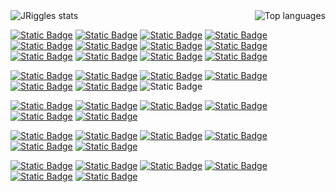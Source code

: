 <!-- ![jriggles's Stats](https://github-readme-stats.vercel.app/api?username=jriggles&theme=nord&show_icons=true&hide_border=true&count_private=true&bg_color=90,0e1116,151A21&hide_rank=true) -->

<!-- [![Top Langs](https://github-readme-stats.vercel.app/api/top-langs/?username=jriggles&theme=nord&hide_progress=true&hide_border=true&bg_color=90,0e1116,151A21)](https://github.com/anuraghazra/github-readme-stats) -->

<div style="display: flex; justify-content: space-between;">
  <img src="https://github-readme-stats.vercel.app/api?username=jriggles&theme=nord&show_icons=true&hide_border=true&count_private=true&custom_title=My%20Stats&bg_color=90,0e1116,151A21&hide_rank=true" alt="JRiggles stats"/>
  <img src="https://github-readme-stats.vercel.app/api/top-langs/?username=jriggles&theme=nord&hide_progress=true&hide_border=true&bg_color=90,0e1116,151A21" alt="Top languages"/>
</div>

[![Static Badge](https://img.shields.io/badge/Languages:-0E1116?style=flat-square)]()
[![Static Badge](https://img.shields.io/badge/Python-0E1116?style=flat-square&logo=python&logoColor=3776AB)](https://www.python.org/)
[![Static Badge](https://img.shields.io/badge/LabVIEW-0E1116?style=flat-square&logo=labview&logoColor=FFDB00)](https://www.ni.com/en-us/shop/labview.html)
[![Static Badge](https://img.shields.io/badge/HTML-0E1116?style=flat-square&logo=html5&logoColor=E34F26)](https://developer.mozilla.org/en-US/docs/Web/HTML)
[![Static Badge](https://img.shields.io/badge/CSS-0E1116?style=flat-square&logo=css3&logoColor=1572B6)](https://developer.mozilla.org/en-US/docs/Web/CSS)
[![Static Badge](https://img.shields.io/badge/Javascript-0E1116?style=flat-square&logo=javascript&logoColor=F7DF1E)](https://developer.mozilla.org/en-US/docs/Web/JavaScript)
[![Static Badge](https://img.shields.io/badge/Pug-0E1116?style=flat-square&logo=pug&logoColor=A86454)](https://pugjs.org/)
[![Static Badge](https://img.shields.io/badge/Sass-0E1116?style=flat-square&logo=sass&logoColor=CC6699)](https://sass-lang.com/)
[![Static Badge](https://img.shields.io/badge/Bulma-0E1116?style=flat-square&logo=bulma&logoColor=00d1b2)](https://bulma.io/)
[![Static Badge](https://img.shields.io/badge/jQuery-0E1116?style=flat-square&logo=jquery&logoColor=0769AD)](https://jquery.com/)
[![Static Badge](https://img.shields.io/badge/TOML-0E1116?style=flat-square&logo=toml&logoColor=9C4121)](https://toml.io/)
[![Static Badge](https://img.shields.io/badge/Lua-0E1116?style=flat-square&logo=lua&logoColor=2C2D72)](https://www.lua.org/)

[![Static Badge](https://img.shields.io/badge/Using:-0E1116?style=flat-square)]()
[![Static Badge](https://img.shields.io/badge/Aseprite-0E1116?style=flat-square&logo=aseprite&logoColor=7D929E)](https://www.aseprite.org/)
[![Static Badge](https://img.shields.io/badge/Git-0E1116?style=flat-square&logo=git&logoColor=F05032)](https://git-scm.com/)
[![Static Badge](https://img.shields.io/badge/GitHub-0E1116?style=flat-square&logo=github&logoColor=FFFFFF)](https://github.com/)
[![Static Badge](https://img.shields.io/badge/zsh-0E1116?style=flat-square&logo=zsh&logoColor=6F6F6F)](https://www.zsh.org/)
[![Static Badge](https://img.shields.io/badge/KiCad-0E1116?style=flat-square&logo=kicad&logoColor=4F2683)](https://www.kicad.org/)
![Static Badge](https://img.shields.io/badge/Markdown-0E1116?style=flat-square&logo=markdown&logoColor=EEEEEE)

[![Static Badge](https://img.shields.io/badge/Learning:-0E1116?style=flat-square)]()
[![Static Badge](https://img.shields.io/badge/Crystal-0E1116?style=flat-square&logo=crystal&logoColor=FFFFFF)](https://crystal-lang.org/)
[![Static Badge](https://img.shields.io/badge/Godot-0E1116?style=flat-square&logo=godot-engine&logoColor=478CBF)](https://godotengine.org/)
[![Static Badge](https://img.shields.io/badge/Mongodb-0E1116?style=flat-square&logo=mongodb&logoColor=47A248)](https://www.mongodb.com/)
[![Static Badge](https://img.shields.io/badge/Node-0E1116?style=flat-square&logo=node.js&logoColor=5FA04E)](https://www.nodejs.org/)
[![Static Badge](https://img.shields.io/badge/Svelte-0E1116?style=flat-square&logo=svelte&logoColor=FF3E00)](https://www.svelte.dev/)

[![Static Badge](https://img.shields.io/badge/Rusty%20with:-0E1116?style=flat-square)]()
[![Static Badge](https://img.shields.io/badge/Arduino-0E1116?style=flat-square&logo=arduino&logoColor=00878F)](https://www.arduino.cc/)
[![Static Badge](https://img.shields.io/badge/C++-0E1116?style=flat-square&logo=cplusplus&logoColor=00599C)](https://isocpp.org/)
[![Static Badge](https://img.shields.io/badge/Ruby-0E1116?style=flat-square&logo=ruby&logoColor=CC342D)](https://www.ruby-lang.org/)
[![Static Badge](https://img.shields.io/badge/PHP-0E1116?style=flat-square&logo=php&logoColor=777BB4)](https://www.php.net/)
[![Static Badge](https://img.shields.io/badge/svn-0E1116?style=flat-square&logo=subversion&logoColor=809CC9)](https://subversion.apache.org/)

[![Static Badge](https://img.shields.io/badge/Find%20me%20on:-0E1116?style=flat-square)]()
[![Static Badge](https://img.shields.io/badge/Codepen-0E1116?style=flat-square&logo=codepen&logoColor=FFFFFF)](https://codepen.io/jriggles)
[![Static Badge](https://img.shields.io/badge/Itch.io-0E1116?style=flat-square&logo=itchdotio&logoColor=FA5C5C)](https://sudo-whoami.itch.io)
[![Static Badge](https://img.shields.io/badge/Mastodon-0E1116?style=flat-square&logo=mastodon&logoColor=6364FF)](https://mastodon.social/@sudo_whoami)
[![Static Badge](https://img.shields.io/badge/StackOverflow-0E1116?style=flat-square&logo=stackoverflow&logoColor=F48024)](https://stackoverflow.com/users/8512262/jriggles)
[![Static Badge](https://img.shields.io/badge/Linkedin-0E1116?style=flat-square&logo=linkedin&logoColor=0A66C2)](https://www.linkedin.com/in/john-riggles-a6163751/)
